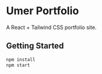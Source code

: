 # Umer Portfolio

A React + Tailwind CSS portfolio site.

## Getting Started

```bash
npm install
npm start
```

